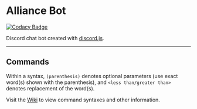 Alliance Bot
======
[![Codacy Badge](https://api.codacy.com/project/badge/Grade/df49468e160144b29ad68ffb770e609f)](https://www.codacy.com/app/Californ1a/AllianceBot?utm_source=github.com&amp;utm_medium=referral&amp;utm_content=Californ1a/AllianceBot&amp;utm_campaign=Badge_Grade)

Discord chat bot created with [discord.js](https://github.com/hydrabolt/discord.js/).

---

## Commands  
Within a syntax, `(parenthesis)` denotes optional parameters (use exact word(s) shown with the parenthesis), and `<less than/greater than>` denotes replacement of the word(s).

Visit the [Wiki](https://github.com/Californ1a/AllianceBot/wiki) to view command syntaxes and other information.
